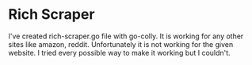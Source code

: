 # Rich Scraper

I've created rich-scraper.go file with go-colly. It is working for any other sites like amazon, reddit. Unfortunately it is not working for the given website. I tried every possible way to make it working but I couldn't.
